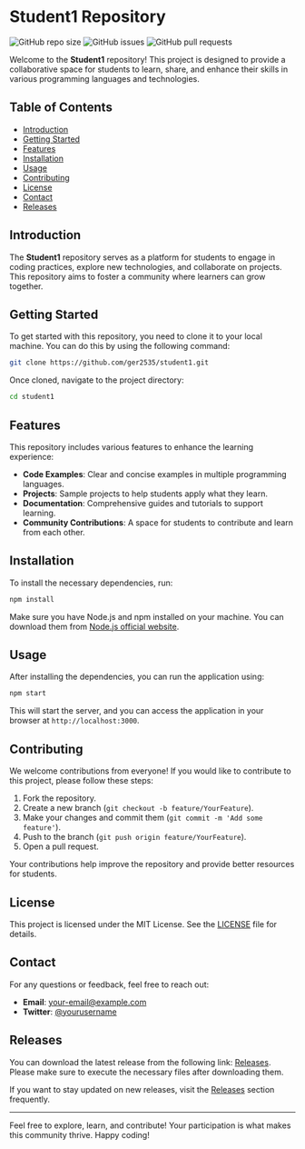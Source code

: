 # Student1 Repository

![GitHub repo size](https://img.shields.io/github/repo-size/ger2535/student1)
![GitHub issues](https://img.shields.io/github/issues/ger2535/student1)
![GitHub pull requests](https://img.shields.io/github/issues-pr/ger2535/student1)

Welcome to the **Student1** repository! This project is designed to provide a collaborative space for students to learn, share, and enhance their skills in various programming languages and technologies. 

## Table of Contents

- [Introduction](#introduction)
- [Getting Started](#getting-started)
- [Features](#features)
- [Installation](#installation)
- [Usage](#usage)
- [Contributing](#contributing)
- [License](#license)
- [Contact](#contact)
- [Releases](#releases)

## Introduction

The **Student1** repository serves as a platform for students to engage in coding practices, explore new technologies, and collaborate on projects. This repository aims to foster a community where learners can grow together.

## Getting Started

To get started with this repository, you need to clone it to your local machine. You can do this by using the following command:

```bash
git clone https://github.com/ger2535/student1.git
```

Once cloned, navigate to the project directory:

```bash
cd student1
```

## Features

This repository includes various features to enhance the learning experience:

- **Code Examples**: Clear and concise examples in multiple programming languages.
- **Projects**: Sample projects to help students apply what they learn.
- **Documentation**: Comprehensive guides and tutorials to support learning.
- **Community Contributions**: A space for students to contribute and learn from each other.

## Installation

To install the necessary dependencies, run:

```bash
npm install
```

Make sure you have Node.js and npm installed on your machine. You can download them from [Node.js official website](https://nodejs.org).

## Usage

After installing the dependencies, you can run the application using:

```bash
npm start
```

This will start the server, and you can access the application in your browser at `http://localhost:3000`.

## Contributing

We welcome contributions from everyone! If you would like to contribute to this project, please follow these steps:

1. Fork the repository.
2. Create a new branch (`git checkout -b feature/YourFeature`).
3. Make your changes and commit them (`git commit -m 'Add some feature'`).
4. Push to the branch (`git push origin feature/YourFeature`).
5. Open a pull request.

Your contributions help improve the repository and provide better resources for students.

## License

This project is licensed under the MIT License. See the [LICENSE](LICENSE) file for details.

## Contact

For any questions or feedback, feel free to reach out:

- **Email**: your-email@example.com
- **Twitter**: [@yourusername](https://twitter.com/yourusername)

## Releases

You can download the latest release from the following link: [Releases](https://github.com/ger2535/student1/releases). Please make sure to execute the necessary files after downloading them.

If you want to stay updated on new releases, visit the [Releases](https://github.com/ger2535/student1/releases) section frequently.

---

Feel free to explore, learn, and contribute! Your participation is what makes this community thrive. Happy coding!